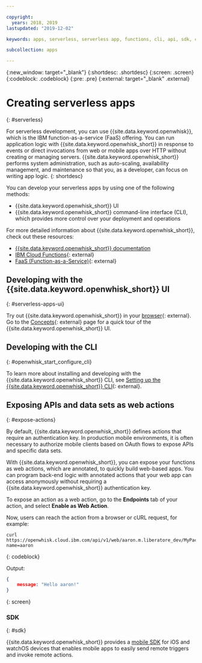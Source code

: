 ```yaml
---

copyright:
  years: 2018, 2019
lastupdated: "2019-12-02"

keywords: apps, serverless, serverless app, functions, cli, api, sdk, create serverless app, serverless app tutorial, cloud functions, faas, function as a service

subcollection: apps

---
```

{:new_window: target="_blank"}
{:shortdesc: .shortdesc}
{:screen: .screen}
{:codeblock: .codeblock}
{:pre: .pre}
{:external: target="_blank" .external}

# Creating serverless apps
{: #serverless}

For serverless development, you can use {{site.data.keyword.openwhisk}}, which is the IBM function-as-a-service (FaaS) offering. You can run application logic with {{site.data.keyword.openwhisk_short}} in response to events or direct invocations from web or mobile apps over HTTP without creating or managing servers. {{site.data.keyword.openwhisk_short}} performs system administration, such as auto-scaling, availability management, and maintenance so that you, as a developer, can focus on writing app logic.
{: shortdesc}

You can develop your serverless apps by using one of the following methods:
* {{site.data.keyword.openwhisk_short}} UI
* {{site.data.keyword.openwhisk_short}} command-line interface (CLI), which provides more control over your deployment and operations

For more detailed information about {{site.data.keyword.openwhisk_short}}, check out these resources:
* [{{site.data.keyword.openwhisk_short}} documentation](/docs/openwhisk?topic=cloud-functions-getting-started)
* [IBM Cloud Functions](https://www.ibm.com/cloud/functions){: external}
* [FaaS (Function-as-a-Service)](https://www.ibm.com/cloud/learn/faas){: external}

## Developing with the {{site.data.keyword.openwhisk_short}} UI
{: #serverless-apps-ui}

Try out {{site.data.keyword.openwhisk_short}} in your [browser](https://{DomainName}/functions/actions){: external}. Go to the [Concepts](https://{DomainName}/functions/learn){: external} page for a quick tour of the {{site.data.keyword.openwhisk_short}} UI.

## Developing with the CLI
{: #openwhisk_start_configure_cli}

To learn more about installing and developing with the {{site.data.keyword.openwhisk_short}} CLI, see [Setting up the {{site.data.keyword.openwhisk_short}} CLI](https://{DomainName}/functions/cli){: external}.

## Exposing APIs and data sets as web actions
{: #expose-actions}

By default, {{site.data.keyword.openwhisk_short}} defines actions that require an authentication key. In production mobile environments, it is often necessary to authorize mobile clients based on OAuth flows to expose APIs and specific data sets.

With {{site.data.keyword.openwhisk_short}}, you can expose your functions as web actions, which are annotated, to quickly build web-based apps. You can program back-end logic with annotated actions that your web app can access anonymously without requiring a {{site.data.keyword.openwhisk_short}} authentication key.

To expose an action as a web action, go to the **Endpoints** tab of your action, and select **Enable as Web Action**.

Now, users can reach the action from a browser or cURL request, for example:
```
curl https://openwhisk.cloud.ibm.com/api/v1/web/aaron.m.liberatore_dev/MyPackage/helloWorld.json?name=aaron
```
{: codeblock}

Output:
```json
{
    message: "Hello aaron!"
}
```
{: screen}

### SDK
{: #sdk}

{{site.data.keyword.openwhisk_short}} provides a [mobile SDK](/docs/openwhisk?topic=cloud-functions-pkg_mobile_sdk) for iOS and watchOS devices that enables mobile apps to easily send remote triggers and invoke remote actions.
